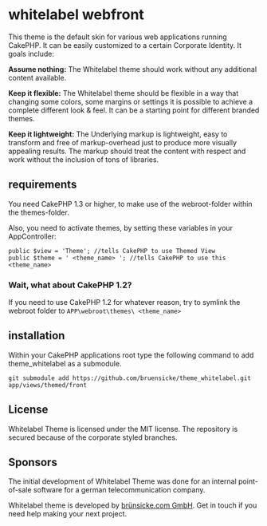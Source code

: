 # whitelabel webfront

This theme is the default skin for various web applications running CakePHP.
It can be easily customized to a certain Corporate Identity. It goals include:

**Assume nothing:** The Whitelabel theme should work without any additional content available.

**Keep it flexible:** The Whitelabel theme should be flexible in a way that changing some colors, some margins or settings it is possible to achieve a complete different look & feel. It can be a starting point for different branded themes.

**Keep it lightweight:** The Underlying markup is lightweight, easy to transform and free of markup-overhead just to produce more visually appealing results. The markup should treat the content with respect and work without the inclusion of tons of libraries.

## requirements

You need CakePHP 1.3 or higher, to make use of the webroot-folder within the themes-folder.

Also, you need to activate themes, by setting these variables in your AppController:

	public $view = 'Theme'; //tells CakePHP to use Themed View
	public $theme = ' <theme_name> '; //tells CakePHP to use this <theme_name>

### Wait, what about CakePHP 1.2?

If you need to use CakePHP 1.2 for whatever reason, try to symlink the webroot folder to `APP\webroot\themes\ <theme_name> `

## installation

Within your CakePHP applications root type the following command to add theme_whitelabel as a submodule.

	git submodule add https://github.com/bruensicke/theme_whitelabel.git app/views/themed/front

## License

Whitelabel Theme is licensed under the MIT license. The repository is secured because of the corporate styled branches.

## Sponsors

The initial development of Whitelabel Theme was done for an internal point-of-sale software for a german telecommunication company.

Whitelabel theme is developed by [brünsicke.com GmbH](http://bruensicke.com/). Get in touch if you need help making your next project.